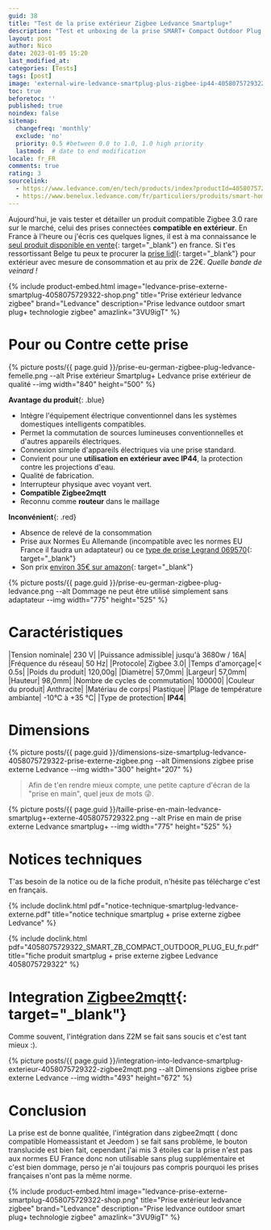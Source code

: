 ```yaml
---
guid: 38
title: "Test de la prise extérieur Zigbee Ledvance Smartplug+"
description: "Test et unboxing de la prise SMART+ Compact Outdoor Plug | Prise extérieure connectée compacte pour contrôler des appareils conventionnels avec la technologie Zigbee"
layout: post
author: Nico
date: 2023-01-05 15:20
last_modified_at: 
categories: [Tests]
tags: [post]
image: 'external-wire-ledvance-smartplug-plus-zigbee-ip44-4058075729322-prise-externe.png'
toc: true
beforetoc: ''
published: true
noindex: false
sitemap:
  changefreq: 'monthly'
  exclude: 'no'
  priority: 0.5 #between 0.0 to 1.0, 1.0 high priority
  lastmod:  # date to end modification
locale: fr_FR
comments: true
rating: 3
sourcelink:
  - https://www.ledvance.com/en/tech/products/index?productId=4058075729322&category=141283&documentId=408
  - https://www.benelux.ledvance.com/fr/particuliers/produits/smart-home/smart-home-components/smart-zigbee/composants-exterieurs-smart-avec-technologie-zigbee/prises-smart-avec-technologie-zigbee/prise-exterieure-connectee-compacte-pour-controler-des-appareils-conventionnels-avec-la-technologie-zigbee-c141283?productId=203923
---
```

Aujourd'hui, je vais tester et détailler un produit compatible Zigbee 3.0 rare sur le marché, celui des prises connectées **compatible en extérieur**. En France à l'heure ou j'écris ces quelques lignes, il est à ma connaissance le [seul produit disponible en vente](https://amzn.to/3VU9igT){: target="_blank"} en france. Si t'es ressortissant Belge tu peux te procurer la [prise lidl](https://www.lidl.be/p/fr-BE/silvercrest-prise-connectee-smart-home-pour-l-exterieur/p100351932){: target="_blank"} pour extérieur avec mesure de consommation et au prix de 22€. *Quelle bande de veinard !*

{% include product-embed.html image="ledvance-prise-externe-smartplug-4058075729322-shop.png" title="Prise extérieur ledvance zigbee" brand="Ledvance" description="Prise ledvance outdoor smart plug+ technologie zigbee" amazlink="3VU9igT" %}

# Pour ou Contre cette prise

{% picture posts/{{ page.guid }}/prise-eu-german-zigbee-plug-ledvance-femelle.png --alt Prise extérieur Smartplug+ Ledvance prise extérieur de qualité --img width="840" height="500" %}

**Avantage du produit**{: .blue}

- Intègre l'équipement électrique conventionnel dans les systèmes domestiques intelligents compatibles.
- Permet la commutation de sources lumineuses conventionnelles et d'autres appareils électriques.
- Connexion simple d'appareils électriques via une prise standard.
- Convient pour une **utilisation en extérieur avec IP44**, la protection contre les projections d'eau.
- Qualité de fabrication.
- Interrupteur physique avec voyant vert.
- **Compatible Zigbee2mqtt**
- Reconnu comme **routeur** dans le maillage

**Inconvénient**{: .red}

- Absence de relevé de la consommation
- Prise aux Normes Eu Allemande (incompatible avec les normes EU France il faudra un adaptateur) ou ce [type de prise Legrand 069570](https://amzn.to/3Xb7t0f){: target="_blank"}
- Son prix [environ 35€ sur amazon](https://amzn.to/3VU9igT){: target="_blank"}

{% picture posts/{{ page.guid }}/prise-eu-german-zigbee-plug-ledvance.png --alt Dommage ne peut être utilisé simplement sans adaptateur --img width="775" height="525" %}


# Caractéristiques

|Tension nominale| 230 V|
|Puissance admissible| jusqu'à 3680w / 16A|
|Fréquence du réseau| 50 Hz|
|Protocole| Zigbee 3.0|
|Temps d'amorçage|< 0.5s|
|Poids du produit| 120,00g|
|Diamètre| 57,0mm|
|Largeur| 57,0mm|
|Hauteur| 98,0mm|
|Nombre de cycles de commutation| 100000|
|Couleur du produit| Anthracite|
|Matériau de corps| Plastique|
|Plage de température ambiante| -10°C à +35 °C|
|Type de protection| **IP44**|



# Dimensions

{% picture posts/{{ page.guid }}/dimensions-size-smartplug-ledvance-4058075729322-prise-externe-zigbee.png --alt Dimensions zigbee prise externe Ledvance --img width="300" height="207" %}

> Afin de t'en rendre mieux compte, une petite capture d'écran de la "prise en main", quel jeux de mots 😜.

{% picture posts/{{ page.guid }}/taille-prise-en-main-ledvance-smartplug+-externe-4058075729322.png --alt Prise en main de prise externe Ledvance smartplug+ --img width="775" height="525" %}

# Notices techniques

T'as besoin de la notice ou de la fiche produit, n'hésite pas télécharge c'est en français.

{% include doclink.html pdf="notice-technique-smartplug-ledvance-externe.pdf" title="notice technique smartplug + prise externe zigbee Ledvance" %}

{% include doclink.html pdf="4058075729322_SMART_ZB_COMPACT_OUTDOOR_PLUG_EU_fr.pdf" title="fiche produit smartplug + prise externe zigbee Ledvance 4058075729322" %}

# Integration [Zigbee2mqtt](https://www.zigbee2mqtt.io/){: target="_blank"}

Comme souvent, l'intégration dans Z2M se fait sans soucis et c'est tant mieux :).

{% picture posts/{{ page.guid }}/integration-into-ledvance-smartplug-exterieur-4058075729322-zigbee2mqtt.png --alt Dimensions zigbee prise externe Ledvance --img width="493" height="672" %}

# Conclusion

La prise est de bonne qualitée, l'intégration dans zigbee2mqtt ( donc compatible Homeassistant et Jeedom ) se fait sans problème, le bouton  translucide est bien fait, cependant j'ai mis 3 étoiles car la prise n'est pas aux normes EU France donc non utilisable sans plug supplémentaire et c'est bien dommage, perso je n'ai toujours pas compris pourquoi les prises françaises n'ont pas la même norme.

{% include product-embed.html image="ledvance-prise-externe-smartplug-4058075729322-shop.png" title="Prise extérieur ledvance zigbee" brand="Ledvance" description="Prise ledvance outdoor smart plug+ technologie zigbee" amazlink="3VU9igT" %}



